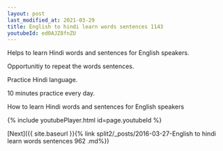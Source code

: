 ```yaml
---
layout: post
last_modified_at: 2021-03-29
title: English to hindi learn words sentences 1143 
youtubeId: ed0AJZ8fnZU
---
```

 
 
Helps to learn Hindi words and sentences for English speakers.

Opportunitiy to repeat the words sentences. 

Practice Hindi language. 
 
10 minutes practice every day. 
 
How to learn Hindi words and sentences for English speakers 
 
{% include youtubePlayer.html id=page.youtubeId %}
 
 
[Next]({{ site.baseurl }}{% link  split2/_posts/2016-03-27-English to hindi learn words sentences 962 .md%})
 
